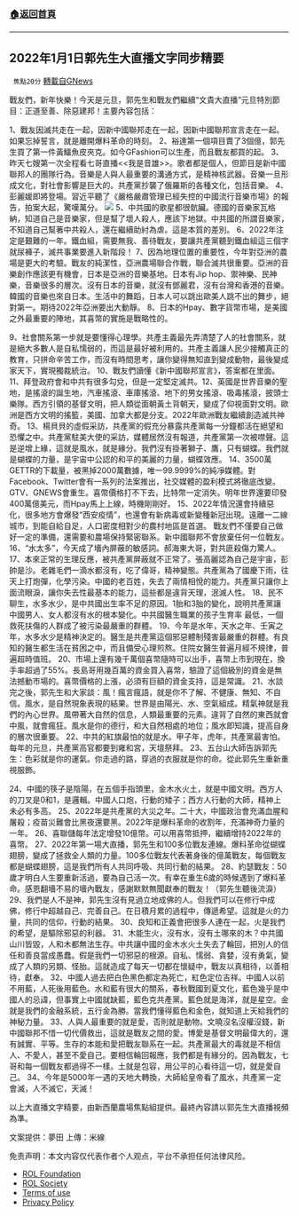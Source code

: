 ###  [:house:返回首頁](https://github.com/ourhimalayas/txt)
---


## 2022年1月1日郭先生大直播文字同步精要
` 焦點20分` [轉載自GNews](https://gnews.org/zh-hans/1813872/)

戰友們，新年快樂！今天是元旦，郭先生和戰友們繼續“文貴大直播”元旦特別節目：正道至善、除惡建邦！主要內容包括：

1、戰友因滅共走在一起，因新中國聯邦走在一起，因新中國聯邦宣言走在一起。如果忘掉誓言，就是離開爆料革命的時刻。
2、裕達第一個項目賣了3個億，郭先生買了第一件黃鱷魚皮夾克。如今GFashion可以生產，而且戰友都買的起。
3、昨天七嫂第一次全程看七哥直播&lt;&lt;我是音雄&gt;&gt;。歌者都是個人，但節目是新中國聯邦人的團隊行為。音樂是人與人最重要的溝通方式，是精神核武器。音樂一旦形成文化，對社會影響是巨大的。共產黨抄襲了俄羅斯的各種文化，包括音樂。
4、彭麗媛即將登場。習近平聽了《嚴格嚴肅管理已經失控的中國流行音樂市場》的報告，拍案大起，驚嘆萬分。
![](https://assets.gnews.org/wp-content/uploads/2022/01/1-10.jpg)
5、中共國的歌星都很骯臟。德國的音樂家瓦格納，知道自己是音樂家，但是幫了壞人殺人，應該下地獄。中共國的所謂音樂家，不知道自己幫著中共殺人，還在繼續助紂為虐。這是本質的差別。
6、2022年注定是艱難的一年。鐵血組，需要無我、善待戰友，要讓共產黨聽到鐵血組這三個字就尿褲子，滅共事業要進入新階段！
7、因為地理位置的重要性，今年對亞洲的農場是更大的考驗。戰友的純潔性，亞洲農場聯合作戰，聯合滅共很重要。亞洲的音樂創作應該更有機會，日本是亞洲的音樂基地。日本有Jip hop、禦神樂、民神樂，音樂很多的層次。沒有日本的音樂，就沒有鄧麗君，沒有台灣和香港的音樂。韓國的音樂也來自日本。生活中的舞蹈，日本人可以跳出歐美人跳不出的舞步，絕對第一。期待2022年亞洲要出大動靜。
8、日本的Hpay、數字貨幣市場，是美國之外最重要的陣地，其喜幣的實施是戰略性的。

9、社會關系第一步就是要懂得心理學。共產主義最先弄清楚了人的社會關系，就是絕大多數人是自私懦弱的，而這是最好被利用的。共產主義讓人民少接觸真正的教育，只拼命辛苦工作，而沒有時間思考，讓你變得無知直到變成動物，最後變成家天下，實現獨裁統治。
10、戰友們讀懂《新中國聯邦宣言》，答案都在里面。
11、拜登政府會和中共有很多勾兌，但是一定堅定滅共。12、英國是世界音樂的聖地，是搖滾的誕生地，汽車搖滾、車庫搖滾、地下的男女搖滾、吸毒搖滾，披頭士樂隊。西方引領的基督文明，把人類從面朝黃土背朝天，變成了仰視面對文明。歐洲是西方文明的搖籃，美國、加拿大都是分支。2022年歐洲戰友繼續創造滅共神奇。
13、楊貝貝的虛假采訪，共產黨的假充分暴露共產黨每一分鐘都活在絕望和恐懼之中。共產黨駐美大使的采訪，媒體居然沒有報道，共產黨第一次被噤聲。這是逆增上緣，這就是風水，就是緣分。我們沒有掛著獅子、鷹，只有蝴蝶。我們就是蝴蝶的力量，是宇宙中公認的和平的美麗的力量，蝴蝶效應。
14、3500萬GETTR的下載量，被黑掉2000萬數據，唯一99.9999%的純凈媒體。對Facebook、Twitter會有一系列的法案推出，社交媒體的盈利模式將徹底改變。GTV、GNEWS會重生。喜幣價格打不下去，比特幣一定消失。明年世界還要印發400萬億美元，而Hpay馬上上線，時機剛剛好。
15、2022年情況還會持續惡化，很多地方會爆發“西安疫情”，也還會有新病毒或新變種新冠出現。遠離一二線城市，到能自給自足，人口密度相對少的農村地區是首選。 戰友們不僅要自己做好一定的準備，還需要和農場保持緊密聯系。新中國聯邦不會放棄任何一位戰友。
16、“水太多”，今天成了墻內屏蔽的敏感詞。郝海東大哥，對共匪殺傷力驚人。
17、本來正常的生理反應，被共產黨屏蔽就不正常了。張高麗認為自己是宇宙，彭帥是沙。老雜毛們一滴水都沒有，吃了偉哥，精神變態。共產黨為了國慶下雨，往天上打炮彈，化學污染。中國的老百姓，失去了兩情相悅的能力。共產黨只讓你上面流眼淚，讓你失去性最基本的能力，這些都是違背天理，泯滅人性。
18、民不聊生，水多水少，是中共國出生率不足的原因。1胎和3胎的變化，說明共產黨讓中國男人、女人都沒有水的根本變化。中共國醫生職業的孩子生育率
最低，一個救死扶傷的人群成了被污染最嚴重的群體。
19、今年是水年，天水之年、壬寅之年，水多水少是精神決定的。醫生是共產黨這個邪惡體制殘害最嚴重的群體。有良知的醫生都生活在貧困之中，而且備受心理煎熬。住院女醫生普遍月經不規律，普遍超時值班。
20、市場上還有幾千萬個喜幣隨時可以出手，喜幣上市到現在，換手率超過了55%。長島哥用幾百萬的資金買入喜幣，驗證了這個級別的資金是無法撼動市場的。喜幣價格的上漲，必須有巨額的資金支持，這是常識。
21、水談完之後，郭先生和大家談：風！瘋言瘋語，就是你不了解、不健康、無知、不自信。風水，是自然現象表現的結果。世界是由陽光、水、空氣組成。精氣神就是我們的內心世界。風帶著大自然的信息，人類最重要的元素。違背了自然的東西就會中風，就會瘋狂。風水是你的德行，和大自然相處的地位；風水即知識，提高自身的層次很重要。
22、中共的紅旗最怕的就是水。甲子年，虎年，共產黨最害怕。每年的元旦，共產黨高官都要到雍和宮，天壇祭拜。
23、五台山大師告訴郭先生：色彩就是你的運氣。你走過的路，穿過的衣服就是你的命。從此郭先生重新重視服飾。

24、中國的筷子是陰陽，在五個手指頭里，金木水火土，就是中國文明。西方人的刀叉是0和1，是邏輯。中國人口炮，行動的矮子；西方人行動的大師，精神上未必有多高。
25、2022年是共產黨的大災之年。二十大，中國政治會充滿血腥和屠殺；疫苗災難會比黑夜還要黑。2022年是爆料革命的收割年，充滿神奇力量的一年。
26、喜聯儲每年法定增發10億幣。可以用喜幣抵押，繼續增持2022年的喜幣。
27、2022年第一場大直播，郭先生和100多位戰友連線。爆料革命從蝴蝶翅膀，變成了拯救全人類的力量。100多位戰友代表著身後的億萬戰友，每個戰友都是蝴蝶翅膀，這是我們所有人共同呼吸、共同行動的結果。
28、約瑟戰友：50歲才明白人生要重新活過，要為自己活一次。有幸在重生6歲的時候遇到了爆料革命。感恩翻墻不易的墻內戰友，感謝默默無聞獻奉的戰友！（郭先生聽後流淚）
29、我們是人不是神，郭先生沒有見過立地成佛的人。但我們可以在修行中成佛，修行中超越自己、完善自己。在日積月累的過程中，傳遞希望。這就是火的力量，共同的信仰，行動的結果。
30、良知和正義會把很多人連在一起，火是我們的希望，是驅除邪惡的利器。
31、木能生火，沒有水，沒有土哪來的木？中共國山川皆毀，人和木都無法生存。中共讓中國的金木水火土失去了輪回，把別人的信任和善良當成愚蠢。假是我們一切邪惡的根源。自私、懦弱、貪婪，沒有勇氣，變成了人類的另類、怪胎。這就造成了每天一切都在懷疑中，戰友以真相待，以善相待，獻奉。
32、中國人過去把白色黑色都定為死亡，紅色定位吉祥。中國人以前不用藍，人死後用藍色。水和藍有很大的關系，春秋戰國到夏文化，藍色幾乎是中國人的忌諱，但事實上中國就缺藍，藍色克共產黨。藍色就是海洋，就是星空。金就是我們的金融系統，五行金為勝。當我們懂得藍色和金色，就知道上天給我們的神秘力量。
33、人與人最重要的就是愛，否則就是動物。文曉沒名沒權沒錢，新中國聯邦不惜一切代價救出，這就是戰友之間的愛。博愛是基督文明最偉大的，還有誠實、平等。生存的本能和愛把戰友聯系在一起。共產黨最大的毒就是不相信人、不愛人，甚至不愛自己。要相信輪回報應，我們都是有緣分的。因為戰友，七哥和每一個戰友都過得不一樣。土就是包容，用公平的心看待這一切，就是愛自己。
34、今年是5000年一遇的天地大轉換，大師給皇帝看了風水，共產黨一定會滅，人不滅它，天滅！

以上大直播文字精要，由新西蘭農場焦點組提供。最終內容請以郭先生大直播視頻為準。

文案提供：夢田
上傳：米線

 

免责声明：本文内容仅代表作者个人观点，平台不承担任何法律风险。

- [ROL Foundation](https://rolfoundation.org/)
- [ROL Society](https://rolsociety.org/)
- [Terms of use](https://gnews.org/terms-of-use-3/)
- [Privacy Policy](https://gnews.org/privacy-policy/)
